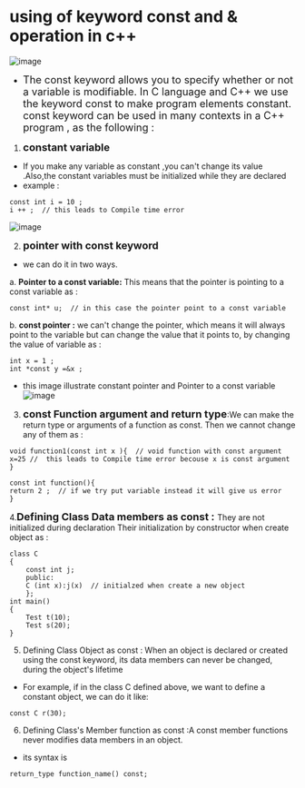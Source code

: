 #  using of keyword const and & operation in c++
![image](https://user-images.githubusercontent.com/93501065/145822193-8e0bfa13-7cda-4af3-9e19-9934daa7dee1.png)
 
- <font size = "4">The const keyword allows you to specify whether or not a variable is modifiable. In C language and C++ we use the keyword const to make program elements constant. 
const keyword can be used in many contexts in a C++ program , as the following :</font>



1. <font size ="4">**constant variable** </font>
- If you make any variable as constant ,you can't change its value .Also,the constant variables must be initialized while they are declared
- example : 
```
const int i = 10 ; 
i ++ ;  // this leads to Compile time error 
```
![image](https://media.geeksforgeeks.org/wp-content/cdn-uploads/Constants-in-C.png)

2.  <font size ="4">**pointer with const keyword** </font>
- we can do it in two ways.

a. **Pointer to a const variable:** This means that the pointer is pointing to a const variable as :
```
const int* u;  // in this case the pointer point to a const variable 
```

b. **const pointer :** we can't change the pointer, which means it will always point to the variable  but can change the value that it points to, by changing the value of variable as :
```
int x = 1 ;
int *const y =&x ;
```
- this image illustrate constant pointer and Pointer to a const variable
![image](https://media.geeksforgeeks.org/wp-content/cdn-uploads/PointersWithConstants-1024x535.png)

3. <font size ="4">**const Function argument and return type**</font>:We can make the return type or arguments of a function as const. Then we cannot change any of them as :

```
void function1(const int x ){  // void function with const argument
x=25 //  this leads to Compile time error becouse x is const argument 
}
```

```
const int function(){
return 2 ;  // if we try put variable instead it will give us error
}
```

4.<font size="4">**Defining Class Data members as const :** </font>They are not initialized during declaration Their initialization by constructor when create object as :
```
class C
{
    const int j;
    public:
    C (int x):j(x)  // initialzed when create a new object 
    };
int main()
{
    Test t(10);
    Test s(20);
}
```

5. Defining Class Object as const : When an object is declared or created using the const keyword, its data members can never be changed, during the object's lifetime 
- For example, if in the class C defined above, we want to define a constant object, we can do it like:
```
const C r(30);
```
6. Defining Class's Member function as const :A const member functions never modifies data members in an object.
- its syntax is 
```
return_type function_name() const;
```



